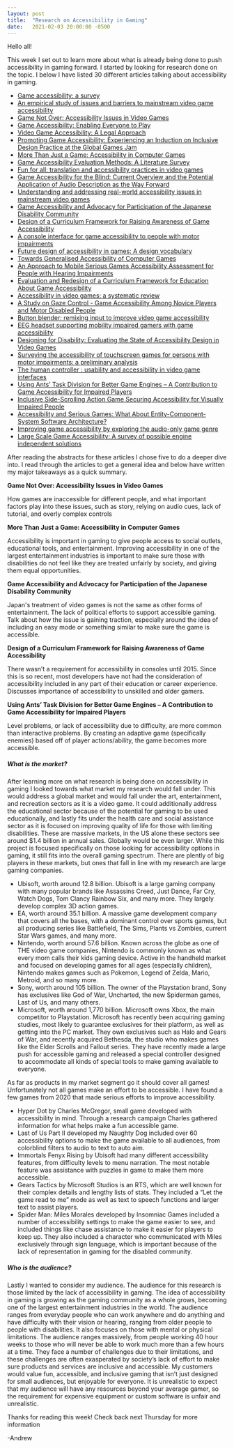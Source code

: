 ```yaml
---
layout: post
title:  "Research on Accessibility in Gaming"
date:   2021-02-03 20:00:00 -0500
---
```

Hello all!

This week I set out to learn more about what is already being done to push accessibility in gaming forward. I started by looking for research done on the topic.
I below I have listed 30 different articles talking about accessibility in gaming.

<ul>
    <li><a href="https://link.springer.com/article/10.1007/s10209-010-0189-5">Game accessibility: a survey</a></li>
    <li><a href="https://dl.acm.org/doi/abs/10.1145/2513383.2513444?casa_token=uTq5SBAfoT0AAAAA%3AGr5QF0AzBzXN7OnvzRhZ0Hf7hml8g3RAj5XLXvPD8IY5HcvR46QJgT5dyBVXZpSv_5GCFa7GEd3P">An empirical study of issues and barriers to mainstream video game accessibility</a></li>
    <li><a href="https://www.researchgate.net/profile/Kevin_Bierre/publication/267403944_Game_Not_Over_Accessibility_Issues_in_Video_Games/links/546de0d70cf2a7492c560d87.pdf">Game Not Over: Accessibility Issues in Video Games</a></li>
    <li><a href="https://www.computer.org/csdl/magazine/co/2013/06/mco2013060014/13rRUwjXZNm">Game Accessibility: Enabling Everyone to Play</a></li>
    <li><a href="https://dsq-sds.org/article/view/4513">Video Game Accessibility: A Legal Approach</a></li>
    <li><a href="https://arxiv.org/abs/1305.4359">Promoting Game Accessibility: Experiencing an Induction on Inclusive Design Practice at the Global Games Jam</a></li>
    <li><a href="https://link.springer.com/chapter/10.1007/978-3-540-89350-9_18">More Than Just a Game: Accessibility in Computer Games</a></li>
    <li><a href="https://link.springer.com/chapter/10.1007/978-3-319-58706-6_15">Game Accessibility Evaluation Methods: A Literature Survey</a></li>
    <li><a href="https://d1wqtxts1xzle7.cloudfront.net/33059548/431450_intro.pdf?1393132256=&response-content-disposition=inline%3B+filename%3DEditorial_of_Mangiron_Orero_and_OHagan_e.pdf&Expires=1612326645&Signature=Fy4j~mE6t-TPCw7OByMmWwTqFpmi8bzuvyMoVDzYzFC5byOjfcDoh40nj9paccdOaXJIGx56DNj7fRDUDMRLMEaf0G27yBFWUU-GMi9RnGN0fy5hCArYd6Hzqk6Uh3ctdCPqR1GcN9r2eKOuW7J9ck1zcqDa8Onro06ZTxLnjqUM2KtiOGJh6Hug1CCCBIh~3Sq-TvXiz3qy~SvlCp6gII4pR1PGhBkhzpKUduvQgKTFiBwxuBwhTCgiKwsrUoAfb2DU9MKlE7QSnr89Wibo8~wIX1yeHlLELlZe1aGPSFwtqdGyxLIRHVIqCxa7N7mJ9Nk8MbhTR3HpMcBO88RAiQ__&Key-Pair-Id=APKAJLOHF5GGSLRBV4ZA">Fun for all: translation and accessibility practices in video games</a></li>
    <li><a href="https://link.springer.com/chapter/10.1057/978-1-137-56917-2_5">Game Accessibility for the Blind: Current Overview and the Potential Application of Audio Description as the Way Forward</a></li>
    <li><a href="https://dl.acm.org/doi/abs/10.1145/2591357.2591364?casa_token=DjqkhEhcw4gAAAAA:9cK-R6NKHm86q3WCtQKw4siGkEUTlMGqPMmulU5du8eHl7FjTUKyIJdc37RzXpgV26PcfxXVk6vg">Understanding and addressing real-world accessibility issues in mainstream video games</a></li>
    <li><a href="https://www.mdpi.com/2078-2489/11/3/162">Game Accessibility and Advocacy for Participation of the Japanese Disability Community</a></li>
    <li><a href="https://link.springer.com/chapter/10.1007/978-3-319-41264-1_68">Design of a Curriculum Framework for Raising Awareness of Game Accessibility</a></li>
    <li><a href="https://ieeexplore.ieee.org/abstract/document/6031883?casa_token=8mLPzKsaHvIAAAAA:qRhzgTyrESIM9yOEqenBAHS1zLBi0Tuieh0ogvkXRDChzFONnTrd-_r0DoOPf8TKdXJcDwszOQ">A console interface for game accessibility to people with motor impairments</a></li>
    <li><a href="https://www.sciencedirect.com/science/article/abs/pii/S1071581919300801">Future design of accessibility in games: A design vocabulary</a></li>
    <li><a href="https://link.springer.com/chapter/10.1007/978-3-540-69736-7_55">Towards Generalised Accessibility of Computer Games</a></li>
    <li><a href="https://link.springer.com/chapter/10.1007/978-3-319-73450-7_52">An Approach to Mobile Serious Games Accessibility Assessment for People with Hearing Impairments</a></li>
    <li><a href="https://link.springer.com/chapter/10.1007/978-3-319-46100-7_20">Evaluation and Redesign of a Curriculum Framework for Education About Game Accessibility</a></li>
    <li><a href="https://link.springer.com/article/10.1007/s10209-018-0628-2">Accessibility in video games: a systematic review</a></li>
    <li><a href="https://link.springer.com/chapter/10.1007/978-3-030-58796-3_25">A Study on Gaze Control - Game Accessibility Among Novice Players and Motor Disabled People</a></li>
    <li><a href="https://dl.acm.org/doi/abs/10.1145/2468356.2468365?casa_token=TDzAAph6g30AAAAA:tTSeprCh7wfMhAEdBSFi72u7JimVu3WWGjcZC8ZikIAtexI8Zr-a6S7wMMYZGn4nfaL4G-0VGvmP">Button blender: remixing input to improve video game accessibility</a></li>
    <li><a href="https://ieeexplore.ieee.org/abstract/document/6974015?casa_token=JYZfJ4UURTEAAAAA:dd20wzJ_ByTj0Br1OlUJ7yTgVmX99N3VKU0wkqwY6PIWzeaIbqhaGtHkrOKte3SnKWxss7gOww">EEG headset supporting mobility impaired gamers with game accessibility</a></li>
    <li><a href="https://journals.sagepub.com/doi/full/10.1177/1555412020971500?casa_token=6TfNU6OMSGIAAAAA%3ASGAiV60zkzH6FHWx-qXbzP8QxSaPjJcifoYM9ieUqTOxBLuEX_Y-MG9TCD737roQSwtrEMMl21c1">Designing for Disability: Evaluating the State of Accessibility Design in Video Games</a></li>
    <li><a href="https://dl.acm.org/doi/abs/10.1145/2513383.2513416?casa_token=-fxUVhuk8J0AAAAA:mPcdub7LuI1fU8Pzy8etvP69CcW1EDcwWfAlnzrJVQUp2MTVNkTAclUutu3h0WqNUXwSrZQxrfX-">Surveying the accessibility of touchscreen games for persons with motor impairments: a preliminary analysis</a></li>
    <li><a href="https://dspace.mit.edu/handle/1721.1/46106">The human controller : usability and accessibility in video game interfaces</a></li>
    <li><a href="https://link.springer.com/chapter/10.1007/978-3-540-87700-4_95">Using Ants’ Task Division for Better Game Engines – A Contribution to Game Accessibility for Impaired Players</a></li>
    <li><a href="https://link.springer.com/chapter/10.1007/978-3-319-68059-0_41">Inclusive Side-Scrolling Action Game Securing Accessibility for Visually Impaired People</a></li>
    <li><a href="https://link.springer.com/chapter/10.1007/978-3-030-63464-3_1">Accessibility and Serious Games: What About Entity-Component-System Software Architecture?</a></li>
    <li><a href="https://estudogeral.sib.uc.pt/handle/10316/35606">Improving game accessibility by exploring the audio-only game genre</a></li>
    <li><a href="https://www.diva-portal.org/smash/record.jsf?pid=diva2%3A586643&dswid=2704">Large Scale Game Accessibility: A survey of possible engine independent solutions</a></li>
</ul>

After reading the abstracts for these articles I chose five to do a deeper dive into. I read through the articles to get a general idea and below have written my major takeaways as a quick summary.


<strong>Game Not Over: Accessibility Issues in Video Games </strong>

How games are inaccessible for different people, and what important factors play into these issues, such as story, relying on audio cues, lack of tutorial, and overly complex controls

<strong>More Than Just a Game: Accessibility in Computer Games </strong>

Accessibility is important in gaming to give people access to social outlets, educational tools, and entertainment. Improving accessibility in one of the largest entertainment industries is important to make sure those with disabilities do not feel like they are treated unfairly by society, and giving them equal opportunities.

<strong>Game Accessibility and Advocacy for Participation of the Japanese Disability Community</strong>

Japan's treatment of video games is not the same as other forms of entertainment. The lack of political efforts to support accessible gaming. Talk about how the issue is gaining traction, especially around the idea of including an easy mode or something similar to make sure the game is accessible.

<strong>Design of a Curriculum Framework for Raising Awareness of Game Accessibility</strong>

There wasn’t a requirement for accessibility in consoles until 2015. Since this is so recent, most developers have not had the consideration of accessibility included in any part of their education or career experience. Discusses importance of accessibility to unskilled and older gamers.

<strong>Using Ants’ Task Division for Better Game Engines – A Contribution to Game Accessibility for Impaired Players</strong>

Level problems, or lack of accessibility due to difficulty, are more common than interactive problems. By creating an adaptive game (specifically enemies) based off of player actions/ability, the game becomes more accessible.

<h5>What is the market?</h5>

After learning more on what research is being done on accessibility in gaming I looked towards what market my research would fall under. This would address a global market and would fall under the art, entertainment, and recreation sectors as it is a video game. It could additionally address the educational sector because of the potential for gaming to be used educationally, and lastly fits under the health care and social assistance sector as it is focused on improving quality of life for those with limiting disabilities. These are massive markets, in the US alone these sectors see around $1.4 billion in annual sales. Globally would be even larger. While this project is focused specifically on those looking for accessibility options in gaming, it still fits into the overall gaming spectrum. There are plently of big players in these markets, but ones that fall in line with my research are large gaming companies.
<ul>
    <li>Ubisoft, worth around 12.8 billion. Ubisoft is a large gaming company with many popular brands like Assassins Creed, Just Dance, Far Cry, Watch Dogs, Tom Clancy Rainbow Six, and many more. They largely develop complex 3D action games.</li>
    <li>EA, worth around 35.1 billion. A massive game development company that covers all the bases, with a dominant control over sports games, but all producing series like Battlefield, The Sims, Plants vs Zombies, current Star Wars games, and many more.</li>
    <li>Nintendo, worth around 57.6 billion. Known across the globe as one of THE video game companies, Nintendo is commonly known as what every mom calls their kids gaming device. Active in the handheld market and focused on developing games for all ages (especially children), Nintendo makes games such as Pokemon, Legend of Zelda, Mario, Metroid, and so many more.</li>
    <li>Sony, worth around 105 billion. The owner of the Playstation brand, Sony has exclusives like God of War, Uncharted, the new Spiderman games, Last of Us, and many others.</li>
    <li>Microsoft, worth around 1,770 billion. Microsoft owns Xbox, the main competitor to Playstation. Microsoft has recently been acquiring gaming studies, most likely to guarantee exclusives for their platform, as well as getting into the PC market. They own exclusives such as Halo and Gears of War, and recently acquired Bethesda, the studio who makes games like the Elder Scrolls and Fallout series. They have recently made a large push for accessible gaming and released a special controller designed to accommodate all kinds of special tools to make gaming available to everyone.</li>
</ul>

As far as products in my market segment go it should cover all games! Unfortunately not all games make an effort to be accessible. I have found a few games from 2020 that made serious efforts to improve accessibility.

<ul>
    <li>Hyper Dot by Charles McGregor, small game developed with accessibility in mind. Through a research campaign Charles gathered information for what helps make a fun accessible game.</li>
    <li>Last of Us Part II developed my Naughty Dog included over 60 accessibility options to make the game available to all audiences, from colorblind filters to audio to text to auto aim.</li>
    <li>Immortals Fenyx Rising by Ubisoft had many different accessibility features, from difficulty levels to menu narration. The most notable feature was assistance with puzzles in game to make them more accessible.</li>
    <li>Gears Tactics by Microsoft Studios is an RTS, which are well known for their complex details and lengthy lists of stats. They included a “Let the game read to me” mode as well as text to speech functions and larger text to assist players.</li>
    <li>Spider Man: Miles Morales developed by Insomniac Games included a number of accessibility settings to make the game easier to see, and included things like chase assistance to make it easier for players to keep up. They also included a character who communicated with Miles exclusively through sign language, which is important because of the lack of representation in gaming for the disabled community.</li>
</ul>

<h5>Who is the audience?</h5>
Lastly I wanted to consider my audience. The audience for this research is those limited by the lack of accessibility in gaming. The idea of accessibility in gaming is growing as the gaming community as a whole grows, becoming one of the largest entertainment industries in the world. The audience ranges from everyday people who can work anywhere and do anything and have difficulty with their vision or hearing, ranging from older people to people with disabilities. It also focuses on those with mental or physical limitations. The audience ranges massively, from people working 40 hour weeks to those who will never be able to work much more than a few hours at a time. They face a number of challenges due to their limitations, and these challenges are often exasperated by society’s lack of effort to make sure products and services are inclusive and accessible. My customers would value fun, accessible, and inclusive gaming that isn’t just designed for small audiences, but enjoyable for everyone. It is unrealistic to expect that my audience will have any resources beyond your average gamer, so the requirement for expensive equipment or custom software is unfair and unrealistic.

Thanks for reading this week! Check back next Thursday for more information

-Andrew